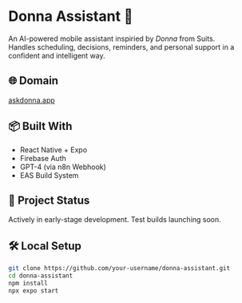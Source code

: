 # Donna Assistant 🤖

An AI-powered mobile assistant inspiried by _Donna_ from Suits.  
Handles scheduling, decisions, reminders, and personal support in a confident and intelligent way.

## 🌐 Domain

[askdonna.app](https://askdonna.app)

## 📦 Built With

- React Native + Expo
- Firebase Auth
- GPT-4 (via n8n Webhook)
- EAS Build System

## 🔧 Project Status

Actively in early-stage development. Test builds launching soon.

## 🛠 Local Setup

```bash
git clone https://github.com/your-username/donna-assistant.git
cd donna-assistant
npm install
npx expo start
```
